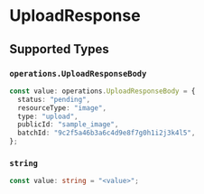# UploadResponse


## Supported Types

### `operations.UploadResponseBody`

```typescript
const value: operations.UploadResponseBody = {
  status: "pending",
  resourceType: "image",
  type: "upload",
  publicId: "sample_image",
  batchId: "9c2f5a46b3a6c4d9e8f7g0h1i2j3k4l5",
};
```

### `string`

```typescript
const value: string = "<value>";
```

